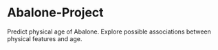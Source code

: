 # Abalone-Project
Predict physical age of Abalone. Explore possible associations between physical features and age.
